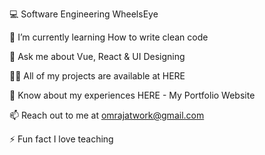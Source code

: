 💻 Software Engineering WheelsEye

🌱 I’m currently learning How to write clean code

💬 Ask me about Vue, React & UI Designing

👨‍💻 All of my projects are available at HERE

📄 Know about my experiences HERE - My Portfolio Website

📫 Reach out to me at omrajatwork@gmail.com

⚡ Fun fact I love teaching
